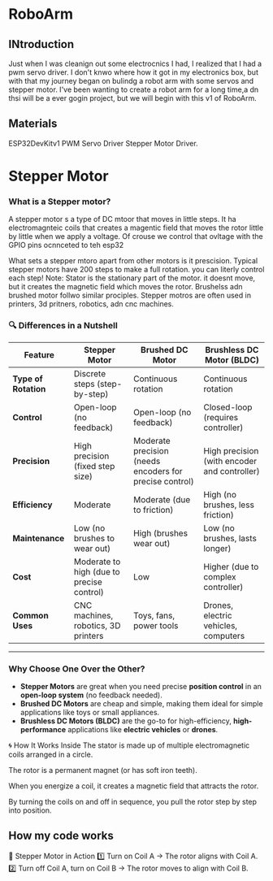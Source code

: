 # RoboArm

## INtroduction

Just when I was cleanign out some electrocnics I had, I realized that I had a pwm servo driver. I don't knwo where how it got in my electronics box, but with that my journey began on bulindg a robot arm with some servos and stepper motor. I've been wanting to create a robot arm for a long time,a dn thsi will be a ever gogin project, but we will begin with this v1 of RoboArm. 

## Materials 
ESP32DevKitv1
PWM Servo Driver
Stepper Motor Driver. 


# Stepper Motor

### What is a Stepper motor?
A stepper motor s a type of DC mtoor that moves in little steps. It ha electromagnteic coils that creates a magentic field that moves the rotor little by little when we apply a voltage. Of crouse we control that ovltage with the GPIO pins ocnnceted to teh esp32

What sets a stepper mtoro apart from other motors is it prescision. Typical stepper motors have 200 steps to make a full rotation. you can literly control each step! Note: Stator is the stationary part of the motor. it doesnt move, but it creates the magnetic field which moves the rotor. Brushelss adn brushed motor follwo similar prociples. Stepper motros are often used in printers, 3d pritners, robotics, adn cnc machines. 


### **🔍 Differences in a Nutshell**
| Feature                    | Stepper Motor                             | Brushed DC Motor                  | Brushless DC Motor (BLDC)               |
|----------------------------|-------------------------------------------|-----------------------------------|----------------------------------------|
| **Type of Rotation**        | Discrete steps (step-by-step)             | Continuous rotation               | Continuous rotation                   |
| **Control**                 | Open-loop (no feedback)                   | Open-loop (no feedback)           | Closed-loop (requires controller)     |
| **Precision**               | High precision (fixed step size)          | Moderate precision (needs encoders for precise control) | High precision (with encoder and controller) |
| **Efficiency**              | Moderate                                  | Moderate (due to friction)         | High (no brushes, less friction)      |
| **Maintenance**             | Low (no brushes to wear out)              | High (brushes wear out)            | Low (no brushes, lasts longer)         |
| **Cost**                    | Moderate to high (due to precise control) | Low                               | Higher (due to complex controller)     |
| **Common Uses**             | CNC machines, robotics, 3D printers        | Toys, fans, power tools           | Drones, electric vehicles, computers   |

---

### **Why Choose One Over the Other?**
- **Stepper Motors** are great when you need precise **position control** in an **open-loop system** (no feedback needed).
- **Brushed DC Motors** are cheap and simple, making them ideal for simple applications like toys or small appliances.
- **Brushless DC Motors (BLDC)** are the go-to for high-efficiency, **high-performance** applications like **electric vehicles** or **drones**.


🌀 How It Works Inside
The stator is made up of multiple electromagnetic coils arranged in a circle.

The rotor is a permanent magnet (or has soft iron teeth).

When you energize a coil, it creates a magnetic field that attracts the rotor.

By turning the coils on and off in sequence, you pull the rotor step by step into position.
 ## How my code works
🔄 Stepper Motor in Action
1️⃣ Turn on Coil A → The rotor aligns with Coil A.
2️⃣ Turn off Coil A, turn on Coil B → The rotor moves to align with Coil B.









